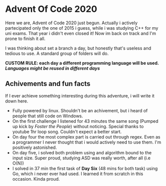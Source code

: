 # Advent Of Code 2020

Here we are, Advent of Code 2020 just begun.
Actually i actively partecipated only the one of 2015 i guess, while i was studying C++ for my uni exams. That year i didn't even closed it! Now im back on track and I'm prone to finish it all. 

I was thinking about set a branch a day, but honestly that's useless and tedious to use. A standard group of folders will do. 

**CUSTOM RULE: each day a different programming language will be used. *Languages might be reused in different days*** 

## Achivements and fun facts
If I ever achieve something interesting during this adventure, i will write it down here.
- Fully powered by linux. Shouldn't be an achivement, but i heard of people that still code on Windows.
- On the first challenge I listened for 43 minutes the same song (Pumped up kick by *Foster the People*) without noticing. Special thanks to youtube 1hr loop song. Couldn't expect a better start.
- On day four the most complex part is carried out through regex. Even as a programmer I never thought that i would actively need to use them. I'm positively astonished.
- On day five, i solved both problem using and algorithm bound to the input size. Super proud, studying ASD was really worth, after all (i.e O(N))
- I solved in 37 min the first task of **Day Six** (48 mins for both task) using Go, which i never ever had used. I learned it from scratch in this occasion. Kinda proud.